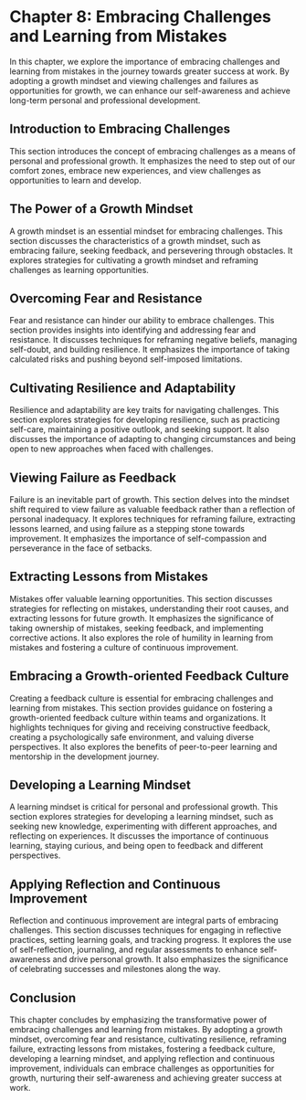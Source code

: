 Chapter 8: Embracing Challenges and Learning from Mistakes
==========================================================

In this chapter, we explore the importance of embracing challenges and learning from mistakes in the journey towards greater success at work. By adopting a growth mindset and viewing challenges and failures as opportunities for growth, we can enhance our self-awareness and achieve long-term personal and professional development.

Introduction to Embracing Challenges
------------------------------------

This section introduces the concept of embracing challenges as a means of personal and professional growth. It emphasizes the need to step out of our comfort zones, embrace new experiences, and view challenges as opportunities to learn and develop.

The Power of a Growth Mindset
-----------------------------

A growth mindset is an essential mindset for embracing challenges. This section discusses the characteristics of a growth mindset, such as embracing failure, seeking feedback, and persevering through obstacles. It explores strategies for cultivating a growth mindset and reframing challenges as learning opportunities.

Overcoming Fear and Resistance
------------------------------

Fear and resistance can hinder our ability to embrace challenges. This section provides insights into identifying and addressing fear and resistance. It discusses techniques for reframing negative beliefs, managing self-doubt, and building resilience. It emphasizes the importance of taking calculated risks and pushing beyond self-imposed limitations.

Cultivating Resilience and Adaptability
---------------------------------------

Resilience and adaptability are key traits for navigating challenges. This section explores strategies for developing resilience, such as practicing self-care, maintaining a positive outlook, and seeking support. It also discusses the importance of adapting to changing circumstances and being open to new approaches when faced with challenges.

Viewing Failure as Feedback
---------------------------

Failure is an inevitable part of growth. This section delves into the mindset shift required to view failure as valuable feedback rather than a reflection of personal inadequacy. It explores techniques for reframing failure, extracting lessons learned, and using failure as a stepping stone towards improvement. It emphasizes the importance of self-compassion and perseverance in the face of setbacks.

Extracting Lessons from Mistakes
--------------------------------

Mistakes offer valuable learning opportunities. This section discusses strategies for reflecting on mistakes, understanding their root causes, and extracting lessons for future growth. It emphasizes the significance of taking ownership of mistakes, seeking feedback, and implementing corrective actions. It also explores the role of humility in learning from mistakes and fostering a culture of continuous improvement.

Embracing a Growth-oriented Feedback Culture
--------------------------------------------

Creating a feedback culture is essential for embracing challenges and learning from mistakes. This section provides guidance on fostering a growth-oriented feedback culture within teams and organizations. It highlights techniques for giving and receiving constructive feedback, creating a psychologically safe environment, and valuing diverse perspectives. It also explores the benefits of peer-to-peer learning and mentorship in the development journey.

Developing a Learning Mindset
-----------------------------

A learning mindset is critical for personal and professional growth. This section explores strategies for developing a learning mindset, such as seeking new knowledge, experimenting with different approaches, and reflecting on experiences. It discusses the importance of continuous learning, staying curious, and being open to feedback and different perspectives.

Applying Reflection and Continuous Improvement
----------------------------------------------

Reflection and continuous improvement are integral parts of embracing challenges. This section discusses techniques for engaging in reflective practices, setting learning goals, and tracking progress. It explores the use of self-reflection, journaling, and regular assessments to enhance self-awareness and drive personal growth. It also emphasizes the significance of celebrating successes and milestones along the way.

Conclusion
----------

This chapter concludes by emphasizing the transformative power of embracing challenges and learning from mistakes. By adopting a growth mindset, overcoming fear and resistance, cultivating resilience, reframing failure, extracting lessons from mistakes, fostering a feedback culture, developing a learning mindset, and applying reflection and continuous improvement, individuals can embrace challenges as opportunities for growth, nurturing their self-awareness and achieving greater success at work.

